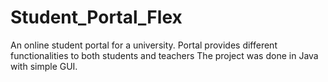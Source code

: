 # Student_Portal_Flex
An online student portal for a university. Portal provides different functionalities to both students and teachers The project was done in Java with simple GUI.

